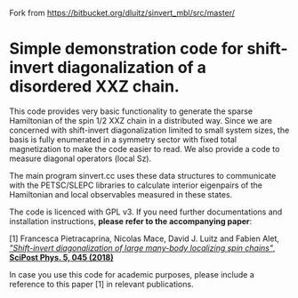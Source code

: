 Fork from https://bitbucket.org/dluitz/sinvert_mbl/src/master/

Simple demonstration code for shift-invert diagonalization of a disordered XXZ chain.
=====================================================================================

This code provides very basic functionality to generate the sparse Hamiltonian of the spin 1/2 XXZ chain in a distributed way. 
Since we are concerned with shift-invert diagonalization limited to small system sizes, the basis is fully enumerated in a 
symmetry sector with fixed total magnetization to make the code easier to read. We also provide a code to measure diagonal operators (local Sz).

The main program sinvert.cc uses these data structures to communicate with the PETSC/SLEPC libraries to calculate interior eigenpairs of the Hamiltonian and local observables measured in these states.


The code is licenced with GPL v3. If you need further documentations and installation instructions, **please refer to the accompanying paper**:

[1] Francesca Pietracaprina, Nicolas Mace, David J. Luitz and Fabien Alet,    
*["Shift-invert diagonalization of large many-body localizing spin chains"](https://scipost.org/SciPostPhys.5.5.045/pdf)*,     
**[SciPost Phys. 5, 045 (2018)](https://scipost.org/SciPostPhys.5.5.045)**

In case you use this code for academic purposes, please include a reference to this paper [1] in relevant publications.
